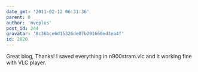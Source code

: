```yaml
---
date_gmt: '2011-02-12 06:31:36'
parent: 0
author: 'mveplus'
post_id: 244
gravatar: '8c36bce6d15326de07b291660ed3ea4f'
id: 2820
---
```


Great blog, Thanks!
I saved everything in n900stram.vlc and it working fine with VLC player.